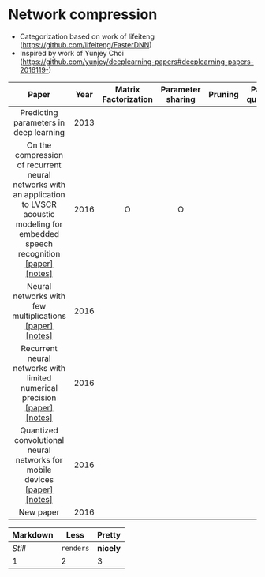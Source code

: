 # Network compression

- Categorization based on work of lifeiteng (https://github.com/lifeiteng/FasterDNN)
- Inspired by work of Yunjey Choi (https://github.com/yunjey/deeplearning-papers#deeplearning-papers-2016119-)




| Paper         | Year  | Matrix Factorization | Parameter sharing | Pruning | Parameter quantization | S/W | H/W | DNN type |
| :-----------: |:-----:|:--------------------:|:-----------------:|:-------:|:----------------------:|:---:|:---:|:--------:|
| Predicting parameters in deep learning | 2013 | | | | | | | **CNN** | 
| On the compression of recurrent neural networks with an application to LVSCR acoustic modeling for embedded speech recognition [[paper]](https://arxiv.org/pdf/1603.08042.pdf) [[notes]](https://github.com/mjc92/studies/blob/master/notes/On_the_compression_of_recurrent_neural_networks_with_an_application_to_lvcsr_acoustic_modeling_for_embedded_speech_recognition.md) | 2016 | O | O | | | | | **RNN** |
| Neural networks with few multiplications [[paper]](https://arxiv.org/pdf/1510.03009v3.pdf) [[notes]](https://github.com/mjc92/studies/blob/master/notes/Neural_networks_with_few_multiplications.md) | 2016 |  | | | O | | | **CNN** |
| Recurrent neural networks with limited numerical precision [[paper]](https://arxiv.org/pdf/1608.06902v1.pdf) [[notes]](https://github.com/mjc92/studies/blob/master/notes/Recurrent_neural_networks_with_limited_numerical_precision.md) | 2016 |  | | |O| | | **RNN** |
| Quantized convolutional neural networks for mobile devices [[paper]](https://arxiv.org/pdf/1512.06473v3.pdf) [[notes]](https://github.com/mjc92/studies/blob/master/notes/Quantized_convolutional_neural_networks_for_mobile_devices.md) | 2016 |  | | |O| | | **CNN** |
| New paper | 2016 | | | | | | | **CNN** |

Markdown | Less | Pretty
--- | --- | ---
*Still* | `renders` | **nicely**
1 | 2 | 3
